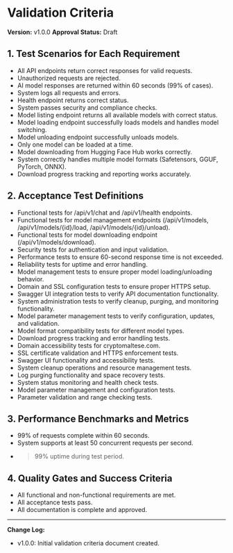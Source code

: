 # Validation Criteria

**Version:** v1.0.0
**Approval Status:** Draft

## 1. Test Scenarios for Each Requirement

- All API endpoints return correct responses for valid requests.
- Unauthorized requests are rejected.
- AI model responses are returned within 60 seconds (99% of cases).
- System logs all requests and errors.
- Health endpoint returns correct status.
- System passes security and compliance checks.
- Model listing endpoint returns all available models with correct status.
- Model loading endpoint successfully loads models and handles model switching.
- Model unloading endpoint successfully unloads models.
- Only one model can be loaded at a time.
- Model downloading from Hugging Face Hub works correctly.
- System correctly handles multiple model formats (Safetensors, GGUF, PyTorch, ONNX).
- Download progress tracking and reporting works accurately.

## 2. Acceptance Test Definitions

- Functional tests for /api/v1/chat and /api/v1/health endpoints.
- Functional tests for model management endpoints (/api/v1/models, /api/v1/models/{id}/load, /api/v1/models/{id}/unload).
- Functional tests for model downloading endpoint (/api/v1/models/download).
- Security tests for authentication and input validation.
- Performance tests to ensure 60-second response time is not exceeded.
- Reliability tests for uptime and error handling.
- Model management tests to ensure proper model loading/unloading behavior.
- Domain and SSL configuration tests to ensure proper HTTPS setup.
- Swagger UI integration tests to verify API documentation functionality.
- System administration tests to verify cleanup, purging, and monitoring functionality.
- Model parameter management tests to verify configuration, updates, and validation.
- Model format compatibility tests for different model types.
- Download progress tracking and error handling tests.
- Domain accessibility tests for cryptomaltese.com.
- SSL certificate validation and HTTPS enforcement tests.
- Swagger UI functionality and accessibility tests.
- System cleanup operations and resource management tests.
- Log purging functionality and space recovery tests.
- System status monitoring and health check tests.
- Model parameter management and configuration tests.
- Parameter validation and range checking tests.

## 3. Performance Benchmarks and Metrics

- 99% of requests complete within 60 seconds.
- System supports at least 50 concurrent requests per second.
- >99% uptime during test period.

## 4. Quality Gates and Success Criteria

- All functional and non-functional requirements are met.
- All acceptance tests pass.
- All documentation is complete and approved.

---

**Change Log:**
- v1.0.0: Initial validation criteria document created. 